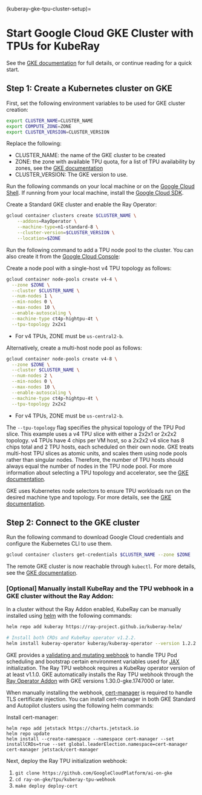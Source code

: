 (kuberay-gke-tpu-cluster-setup)=

# Start Google Cloud GKE Cluster with TPUs for KubeRay

See the [GKE documentation](<https://cloud.google.com/kubernetes-engine/docs/how-to/tpus>) for full details, or continue reading for a quick start.

## Step 1: Create a Kubernetes cluster on GKE

First, set the following environment variables to be used for GKE cluster creation:
```sh
export CLUSTER_NAME=CLUSTER_NAME
export COMPUTE_ZONE=ZONE
export CLUSTER_VERSION=CLUSTER_VERSION
```
Replace the following:
- CLUSTER_NAME: the name of the GKE cluster to be created
- ZONE: the zone with available TPU quota, for a list of TPU availability by zones, see the [GKE documentation](https://cloud.google.com/tpu/docs/regions-zones)
- CLUSTER_VERSION: The GKE version to use.

Run the following commands on your local machine or on the [Google Cloud Shell](https://cloud.google.com/shell). If running from your local machine, install the [Google Cloud SDK](https://cloud.google.com/sdk/docs/install).

Create a Standard GKE cluster and enable the Ray Operator:

```sh
gcloud container clusters create $CLUSTER_NAME \
    --addons=RayOperator \
    --machine-type=n1-standard-8 \
    --cluster-version=$CLUSTER_VERSION \
    --location=$ZONE
```

Run the following command to add a TPU node pool to the cluster. You can also create it from the [Google Cloud Console](https://cloud.google.com/kubernetes-engine/docs/how-to/tpus#console):

Create a node pool with a single-host v4 TPU topology as follows:
```sh
gcloud container node-pools create v4-4 \
  --zone $ZONE \
  --cluster $CLUSTER_NAME \
  --num-nodes 1 \
  --min-nodes 0 \
  --max-nodes 10 \
  --enable-autoscaling \
  --machine-type ct4p-hightpu-4t \
  --tpu-topology 2x2x1
```
- For v4 TPUs, ZONE must be `us-central2-b`.

Alternatively, create a multi-host node pool as follows:

```sh
gcloud container node-pools create v4-8 \
  --zone $ZONE \
  --cluster $CLUSTER_NAME \
  --num-nodes 2 \
  --min-nodes 0 \
  --max-nodes 10 \
  --enable-autoscaling \
  --machine-type ct4p-hightpu-4t \
  --tpu-topology 2x2x2
```
- For v4 TPUs, ZONE must be `us-central2-b`.

The `--tpu-topology` flag specifies the physical topology of the TPU Pod slice. This example uses a v4 TPU slice with either a 2x2x1 or 2x2x2 topology. v4 TPUs have 4 chips per VM host, so a 2x2x2 v4 slice has 8 chips total and 2 TPU hosts, each scheduled on their own node. GKE treats multi-host TPU slices as atomic units, and scales them using node pools rather than singular nodes. Therefore, the number of TPU hosts should always equal the number of nodes in the TPU node pool. For more information about selecting a TPU topology and accelerator, see the [GKE documentation](https://cloud.google.com/kubernetes-engine/docs/concepts/tpus).

GKE uses Kubernetes node selectors to ensure TPU workloads run on the desired machine type and topology.
For more details, see the [GKE documentation](https://cloud.google.com/kubernetes-engine/docs/how-to/tpus#workload_preparation).

## Step 2: Connect to the GKE cluster

Run the following command to download Google Cloud credentials and configure the Kubernetes CLI to use them.

```sh
gcloud container clusters get-credentials $CLUSTER_NAME --zone $ZONE
```

The remote GKE cluster is now reachable through `kubectl`. For more details, see the [GKE documentation](https://cloud.google.com/kubernetes-engine/docs/how-to/cluster-access-for-kubectl).


### [Optional] Manually install KubeRay and the TPU webhook in a GKE cluster without the Ray Addon:

In a cluster without the Ray Addon enabled, KubeRay can be manually installed using [helm](https://ray-project.github.io/kuberay/deploy/helm/) with the following commands:

```sh
helm repo add kuberay https://ray-project.github.io/kuberay-helm/

# Install both CRDs and KubeRay operator v1.2.2.
helm install kuberay-operator kuberay/kuberay-operator --version 1.2.2
```

GKE provides a [validating and mutating webhook](https://github.com/GoogleCloudPlatform/ai-on-gke/tree/main/ray-on-gke/tpu/kuberay-tpu-webhook) to handle TPU Pod scheduling and bootstrap certain environment variables used for [JAX](https://github.com/google/jax) initialization. The Ray TPU webhook requires a KubeRay operator version of at least v1.1.0. GKE automatically installs the Ray TPU webhook through the [Ray Operator Addon](https://cloud.google.com/kubernetes-engine/docs/add-on/ray-on-gke/how-to/enable-ray-on-gke) with GKE versions 1.30.0-gke.1747000 or later.

When manually installing the webhook, [cert-manager](https://github.com/cert-manager/cert-manager) is required to handle TLS certificate injection. You can install cert-manager in both GKE Standard and Autopilot clusters using the following helm commands:

Install cert-manager:
```
helm repo add jetstack https://charts.jetstack.io
helm repo update
helm install --create-namespace --namespace cert-manager --set installCRDs=true --set global.leaderElection.namespace=cert-manager cert-manager jetstack/cert-manager
```

Next, deploy the Ray TPU initialization webhook:
1. `git clone https://github.com/GoogleCloudPlatform/ai-on-gke`
2. `cd ray-on-gke/tpu/kuberay-tpu-webhook`
3. `make deploy deploy-cert`
